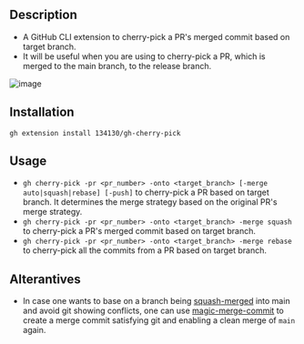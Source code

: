 ## Description

- A GitHub CLI extension to cherry-pick a PR's merged commit based on target branch.
- It will be useful when you are using to cherry-pick a PR, which is merged to the main branch, to the release branch.

![image](https://github.com/user-attachments/assets/bd95beeb-3366-46a4-b1de-c4825c7f6fc5)


## Installation

```shell
gh extension install 134130/gh-cherry-pick
```

## Usage

- `gh cherry-pick -pr <pr_number> -onto <target_branch> [-merge auto|squash|rebase] [-push]` to cherry-pick a PR based on target branch. It determines the merge strategy based on the original PR's merge strategy.
- `gh cherry-pick -pr <pr_number> -onto <target_branch> -merge squash` to cherry-pick a PR's merged commit based on target branch.
- `gh cherry-pick -pr <pr_number> -onto <target_branch> -merge rebase` to cherry-pick all the commits from a PR based on target branch. 

## Alterantives

- In case one wants to base on a branch being [squash-merged](https://docs.github.com/en/repositories/configuring-branches-and-merges-in-your-repository/configuring-pull-request-merges/about-merge-methods-on-github#squashing-your-merge-commits) into main and avoid git showing conflicts, one can use [magic-merge-commit](https://github.com/koppor/magic-merge-commit/tree/main) to create a merge commit satisfying git and enabling a clean merge of `main` again.
